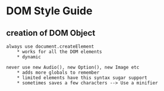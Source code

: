 # DOM Style Guide

## creation of DOM Object

    always use document.createElement
        * works for all the DOM elements
        * dynamic
        
    never use new Audio(), new Option(), new Image etc
        * adds more globals to remember
        * limited elements have this syntax sugar support
        * sometimes saves a few characters --> Use a minifier
    
